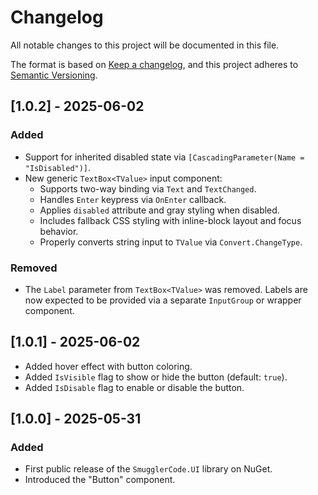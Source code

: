 ﻿# Changelog

All notable changes to this project will be documented in this file.

The format is based on [Keep a changelog](https://keepachangelog.com/en/1.0.0),
and this project adheres to [Semantic Versioning](https://semver.org/).

## [1.0.2] - 2025-06-02

### Added

- Support for inherited disabled state via `[CascadingParameter(Name = "IsDisabled")]`.
- New generic `TextBox<TValue>` input component:
  - Supports two-way binding via `Text` and `TextChanged`.
  - Handles `Enter` keypress via `OnEnter` callback.
  - Applies `disabled` attribute and gray styling when disabled.
  - Includes fallback CSS styling with inline-block layout and focus behavior.
  - Properly converts string input to `TValue` via `Convert.ChangeType`.

### Removed

- The `Label` parameter from `TextBox<TValue>` was removed.
  Labels are now expected to be provided via a separate `InputGroup` or wrapper component.

## [1.0.1] - 2025-06-02

- Added hover effect with button coloring.
- Added `IsVisible` flag to show or hide the button (default: `true`).
- Added `IsDisable` flag to enable or disable the button.
 
## [1.0.0] - 2025-05-31

### Added

- First public release of the `SmugglerCode.UI` library on NuGet.
- Introduced the "Button" component.
